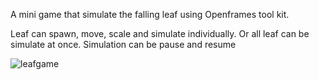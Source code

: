 
A mini game that simulate the falling leaf using Openframes tool kit.

Leaf can spawn, move, scale and simulate individually. Or all leaf can be simulate at once. Simulation can be pause and resume


![leafgame](https://user-images.githubusercontent.com/89228133/209453333-13aae701-2607-4c23-bddb-8da066c01bfb.png)
